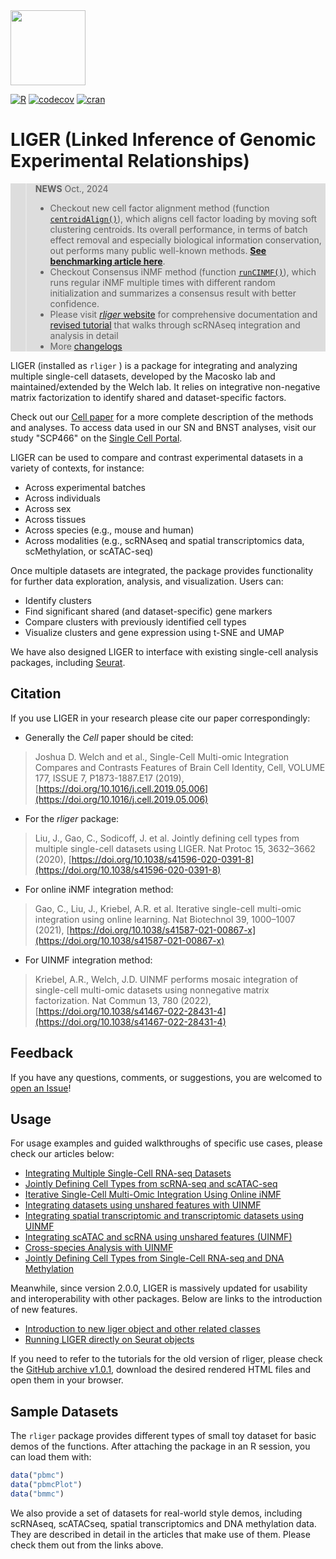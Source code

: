 <img src="https://github.com/welch-lab/liger/raw/newObj/inst/extdata/logo.png" width="120" style="display: inline;">

<a href="https://github.com/welch-lab/liger/actions/workflows/r.yml"><img src="https://github.com/welch-lab/liger/actions/workflows/r.yml/badge.svg?branch=master" alt="R" style="display: inline;"></a>
<a href="https://app.codecov.io/gh/welch-lab/liger"><img src="https://codecov.io/gh/welch-lab/liger/graph/badge.svg?token=chxwVaVsGp" alt="codecov" style="display: inline;"></a>
<a href="https://cran.r-project.org/package=rliger"><img src="https://cranlogs.r-pkg.org/badges/rliger" alt="cran" style="display: inline;"></a>

# LIGER (Linked Inference of Genomic Experimental Relationships)

<div style="background: #dddddd;">

>**NEWS** Oct., 2024
>
>- Checkout new cell factor alignment method (function [`centroidAlign()`](https://welch-lab.github.io/liger/reference/centroidAlign.html)), which aligns cell factor loading by moving soft clustering centroids. Its overall performance, in terms of batch effect removal and especially biological information conservation, out performs many public well-known methods. [**See benchmarking article here**](https://welch-lab.github.io/liger/articles/benchmark.html).
>- Checkout Consensus iNMF method (function [`runCINMF()`](https://welch-lab.github.io/liger/reference/runCINMF.html)), which runs regular iNMF multiple times with different random initialization and summarizes a consensus result with better confidence.
>- Please visit [*rliger* website](https://welch-lab.github.io/liger/index.html) for comprehensive documentation and [revised tutorial](https://welch-lab.github.io/liger/articles/Integrating_multi_scRNA_data.html) that walks through scRNAseq integration and analysis in detail
>- More [changelogs](https://welch-lab.github.io/liger/news/index.html)

</div>

LIGER (installed as `rliger` ) is a package for integrating and analyzing multiple single-cell datasets, developed by the Macosko lab and maintained/extended by the Welch lab. It relies on integrative non-negative matrix factorization to identify shared and dataset-specific factors.

Check out our [Cell paper](https://doi.org/10.1016/j.cell.2019.05.006) for a more complete description of the methods and analyses. To access data used in our SN and BNST analyses, visit our study "SCP466" on the
[Single Cell Portal](https://singlecell.broadinstitute.org/single_cell). 

LIGER can be used to compare and contrast experimental datasets in a variety of contexts, for instance:

* Across experimental batches
* Across individuals
* Across sex
* Across tissues
* Across species (e.g., mouse and human)
* Across modalities (e.g., scRNAseq and spatial transcriptomics data, scMethylation, or scATAC-seq)

Once multiple datasets are integrated, the package provides functionality for further data exploration,
analysis, and visualization. Users can:

* Identify clusters
* Find significant shared (and dataset-specific) gene markers
* Compare clusters with previously identified cell types
* Visualize clusters and gene expression using t-SNE and UMAP

We have also designed LIGER to interface with existing single-cell analysis packages, including
[Seurat](https://satijalab.org/seurat/).

## Citation

If you use LIGER in your research please cite our paper correspondingly:

* Generally the *Cell* paper should be cited:

>Joshua D. Welch and et al., Single-Cell Multi-omic Integration Compares and Contrasts Features of Brain Cell Identity, Cell, VOLUME 177, ISSUE 7, P1873-1887.E17 (2019), [https://doi.org/10.1016/j.cell.2019.05.006](https://doi.org/10.1016/j.cell.2019.05.006)

* For the *rliger* package:

>Liu, J., Gao, C., Sodicoff, J. et al. Jointly defining cell types from multiple single-cell datasets using LIGER. Nat Protoc 15, 3632–3662 (2020), [https://doi.org/10.1038/s41596-020-0391-8](https://doi.org/10.1038/s41596-020-0391-8)

* For online iNMF integration method:

>Gao, C., Liu, J., Kriebel, A.R. et al. Iterative single-cell multi-omic integration using online learning. Nat Biotechnol 39, 1000–1007 (2021), [https://doi.org/10.1038/s41587-021-00867-x](https://doi.org/10.1038/s41587-021-00867-x)

* For UINMF integration method:

>Kriebel, A.R., Welch, J.D. UINMF performs mosaic integration of single-cell multi-omic datasets using nonnegative matrix factorization. Nat Commun 13, 780 (2022), [https://doi.org/10.1038/s41467-022-28431-4](https://doi.org/10.1038/s41467-022-28431-4)

## Feedback

If you have any questions, comments, or suggestions, you are welcomed to [open an Issue](https://github.com/welch-lab/liger/issues)!

## Usage

For usage examples and guided walkthroughs of specific use cases, please check our articles below:

* [Integrating Multiple Single-Cell RNA-seq Datasets](https://welch-lab.github.io/liger/articles/Integrating_multi_scRNA_data.html)
* [Jointly Defining Cell Types from scRNA-seq and scATAC-seq](https://welch-lab.github.io/liger/articles/Integrating_scRNA_and_scATAC_data.html)
* [Iterative Single-Cell Multi-Omic Integration Using Online iNMF](https://welch-lab.github.io/liger/articles/online_iNMF_tutorial.html)
* [Integrating datasets using unshared features with UINMF](https://welch-lab.github.io/liger/articles/UINMF_vignette.html)
* [Integrating spatial transcriptomic and transcriptomic datasets using UINMF](https://welch-lab.github.io/liger/articles/STARmap_dropviz_vig.html)
* [Integrating scATAC and scRNA using unshared features (UINMF)](https://welch-lab.github.io/liger/articles/SNAREseq_walkthrough.html)
* [Cross-species Analysis with UINMF](https://welch-lab.github.io/liger/articles/cross_species_vig.html)
* [Jointly Defining Cell Types from Single-Cell RNA-seq and DNA Methylation](https://welch-lab.github.io/liger/articles/rna_methylation.html)

Meanwhile, since version 2.0.0, LIGER is massively updated for usability and interoperability with other packages. Below are links to the introduction of new features.

* [Introduction to new liger object and other related classes](https://welch-lab.github.io/liger/articles/liger_object.html)
* [Running LIGER directly on Seurat objects](https://welch-lab.github.io/liger/articles/liger_with_seurat.html)

If you need to refer to the tutorials for the old version of rliger, please check the [GitHub archive v1.0.1](https://github.com/welch-lab/liger/tree/v1.0.1/vignettes), download the desired rendered HTML files and open them in your browser.

## Sample Datasets

The `rliger` package provides different types of small toy dataset for basic demos of the functions. After attaching the package in an R session, you can load them with:

```R
data("pbmc")
data("pbmcPlot")
data("bmmc")
```

We also provide a set of datasets for real-world style demos, including scRNAseq, scATACseq, spatial transcriptomics and DNA methylation data.
They are described in detail in the articles that make use of them. Please check them out from the links above.
